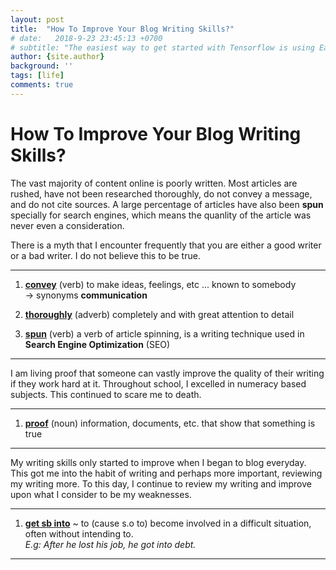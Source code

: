 ```yaml
---
layout: post
title:  "How To Improve Your Blog Writing Skills?"
# date:   2018-9-23 23:45:13 +0700
# subtitle: "The easiest way to get started with Tensorflow is using Eager Execution..."
author: {site.author}
background: ''
tags: [life]
comments: true
---
```


# How To Improve Your Blog Writing Skills?

The vast majority of content online is poorly written. Most articles are rushed, have not been researched thoroughly, do not convey a message, and do not cite sources. A large percentage of articles have also been **spun** specially for search engines, which means the quanlity of the article was never even a consideration.

There is a myth that I encounter frequently that you are either a good writer or a bad writer. I do not believe this to be true.

---
1. [**convey**](https://www.oxfordlearnersdictionaries.com/definition/english/convey?q=convey) (verb) to make ideas, feelings, etc ... known to somebody   
$\rightarrow$ synonyms **communication**   

2. [**thoroughly**](https://www.oxfordlearnersdictionaries.com/definition/english/thoroughly?q=thoroughly) (adverb) completely and with great attention to detail

3. [**spun**](https://en.wikipedia.org/wiki/Article_spinning) (verb) a verb of article spinning, is a writing technique used in **Search Engine Optimization** (SEO)
---

I am living proof that someone can vastly improve the quality of their writing if they work hard at it. Throughout school, I excelled in numeracy based subjects. This continued to scare me to death.

---
1. [**proof**](https://www.oxfordlearnersdictionaries.com/definition/english/proof_1?q=proof) (noun) information, documents, etc. that show that something is true
---

My writing skills only started to improve when I began to blog everyday. This got me into the habit of writing and perhaps more important, reviewing my writing more. To this day, I continue to review my writing and improve upon what I consider to be my weaknesses.

---
1. [**get sb into**](https://dictionary.cambridge.org/vi/dictionary/english/get-sb-into-sth) ~ to (cause s.o to) become involved in a difficult situation, often without intending to.   
*E.g: After he lost his job, he got into debt.*
--- 